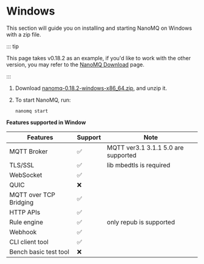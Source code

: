 # Windows

This section will guide you on installing and starting NanoMQ on Windows with a zip file.

::: tip

This page takes v0.18.2 as an example, if you'd like to work with the other version, you may refer to the [NanoMQ Download](https://nanomq.io/downloads?os=Windows) page.

:::

1. Download [nanomq-0.18.2-windows-x86_64.zip](https://www.emqx.com/en/downloads/nanomq/0.18.2/nanomq-0.18.2-windows-x86_64.zip), and unzip it.

2. To start NanoMQ, run:

   ```
   nanomq start  
   ```

 **Features supported in Window**

|        Features         | Support |                 Note                 |
| ----------------------- | ------- | ------------------------------------ |
| MQTT Broker             | ✅      | MQTT ver3.1 3.1.1 5.0 are supported  |
| TLS/SSL                 | ✅      | lib mbedtls is required              |
| WebSocket               | ✅      |                                      |
| QUIC                    | ❌      |                                      |
| MQTT over TCP Bridging  | ✅      |                                      |
| HTTP APIs               | ✅      |                                      |
| Rule engine             | ✅      | only repub is supported              |
| Webhook                 | ✅      |                                      |
| CLI client tool         | ✅      |                                      |
| Bench basic test tool   | ❌      |                                      |
  